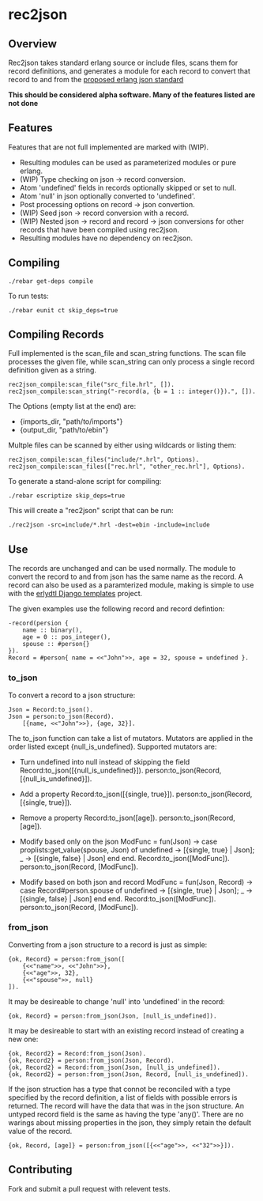 # rec2json

## Overview

Rec2json takes standard erlang source or include files, scans them for
record definitions, and generates a module for each record to convert that
record to and from the
[proposed erlang json standard](http://www.erlang.org/eeps/eep-0018.html)

**This should be considered alpha software.  Many of the features listed
are not done**

## Features

Features that are not full implemented are marked with (WIP).

* Resulting modules can be used as parameterized modules or pure erlang.
* (WIP) Type checking on json -> record conversion.
* Atom 'undefined' fields in records optionally skipped or set to null.
* Atom 'null' in json optionally converted to 'undefined'.
* Post processing options on record -> json convertion.
* (WIP) Seed json -> record conversion with a record.
* (WIP) Nested json -> record and record -> json conversions for other
records that have been compiled using rec2json.
* Resulting modules have no dependency on rec2json.

## Compiling

    ./rebar get-deps compile

To run tests:

    ./rebar eunit ct skip_deps=true

## Compiling Records

Full implemented is the scan_file and scan_string functions.  The scan file
processes the given file, while scan_string can only process a single record
definition given as a string.

    rec2json_compile:scan_file("src_file.hrl", []).
    rec2json_compile:scan_string("-record(a, {b = 1 :: integer()}).", []).

The Options (empty list at the end) are:

* {imports_dir, "path/to/imports"}
* {output_dir, "path/to/ebin"}

Multple files can be scanned by either using wildcards or listing them:

    rec2json_compile:scan_files("include/*.hrl", Options).
    rec2json_compile:scan_files(["rec.hrl", "other_rec.hrl"], Options).

To generate a stand-alone script for compiling:

    ./rebar escriptize skip_deps=true

This will create a "rec2json" script that can be run:

    ./rec2json -src=include/*.hrl -dest=ebin -include=include

## Use

The records are unchanged and can be used normally.  The module to convert
the record to and from json has the same name as the record.  A record can
also be used as a paramterized module, making is simple to use with the
[erlydtl Django templates](https://github.com/evanmiller/erlydtl) project.

The given examples use the following record and record defintion:

    -record(persion {
        name :: binary(),
        age = 0 :: pos_integer(),
        spouse :: #person{}
    }).
    Record = #person{ name = <<"John">>, age = 32, spouse = undefined }.

### to_json

To convert a record to a json structure:

    Json = Record:to_json().
    Json = person:to_json(Record).
		[{name, <<"John">>}, {age, 32}].

The to_json function can take a list of mutators.  Mutators are applied in
the order listed except {null_is_undefined}.  Supported mutators are:

* Turn undefined into null instead of skipping the field
    Record:to_json([{null_is_undefined}]).
    person:to_json(Record, [{null_is_undefined}]).

* Add a property
    Record:to_json([{single, true}]).
    person:to_json(Record, [{single, true}]).

* Remove a property
    Record:to_json([age]).
    person:to_json(Record, [age]).

* Modify based only on the json
    ModFunc = fun(Json) ->
        case proplists:get_value(spouse, Json) of
            undefined ->
                [{single, true} | Json];
            _ ->
                [{single, false} | Json]
        end
    end.
    Record:to_json([ModFunc]).
    person:to_json(Record, [ModFunc]).

* Modify based on both json and record
   	ModFunc = fun(Json, Record) ->
        case Record#person.spouse of
            undefined ->
                [{single, true} | Json];
            _ ->
                [{single, false} | Json]
        end
    end.
    Record:to_json([ModFunc]).
    person:to_json(Record, [ModFunc]).

### from_json

Converting from a json structure to a record is just as simple:

    {ok, Record} = person:from_json([
        {<<"name">>, <<"John">>},
        {<<"age">>, 32},
        {<<"spouse">>, null}
    ]).

It may be desireable to change 'null' into 'undefined' in the record:

    {ok, Record} = person:from_json(Json, [null_is_undefined]).

It may be desireable to start with an existing record instead of creating
a new one:

    {ok, Record2} = Record:from_json(Json).
    {ok, Record2} = person:from_json(Json, Record).
    {ok, Record2} = Record:from_json(Json, [null_is_undefined]).
    {ok, Record2} = person:from_json(Json, Record, [null_is_undefined]).

If the json struction has a type that connot be reconciled with a type
specified by the record definition, a list of fields with possible errors
is returned.  The record will have the data that was in the json structure.
An untyped record field is the same as having the type 'any()'.  There are
no warings about missing properties in the json, they simply retain the
default value of the record.

    {ok, Record, [age]} = person:from_json([{<<"age">>, <<"32">>}]).

## Contributing

Fork and submit a pull request with relevent tests.
